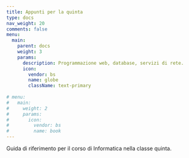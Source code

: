 ```yaml
---
title: Appunti per la quinta
type: docs
nav_weight: 20
comments: false
menu:
  main:
    parent: docs
    weight: 3
    params:
      description: Programmazione web, database, servizi di rete.
      icon:
        vendor: bs
        name: globe
        className: text-primary
  
# menu:
#   main:
#     weight: 2
#     params:
#       icon:
#         vendor: bs
#         name: book
---
```


Guida di riferimento per il corso di Informatica nella classe quinta.
